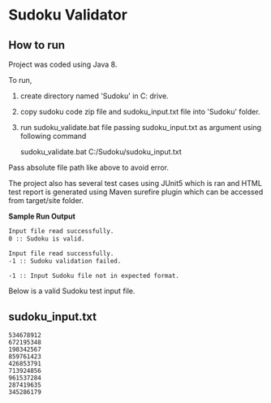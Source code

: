 # Sudoku Validator

## How to run

Project was coded using Java 8.

To run, 
1. create directory named 'Sudoku' in C: drive.
2. copy sudoku code zip file and sudoku_input.txt file into 'Sudoku' folder.
3. run sudoku_validate.bat file passing sudoku_input.txt as argument using following command 
 
    sudoku_validate.bat C:/Sudoku/sudoku_input.txt 

Pass absolute file path like above to avoid error.

The project also has several test cases using JUnit5 which is ran and HTML test report is generated using Maven surefire plugin which can be accessed from target/site folder.

__Sample Run Output__

```sh
Input file read successfully.
0 :: Sudoku is valid.

Input file read successfully.
-1 :: Sudoku validation failed.

-1 :: Input Sudoku file not in expected format.
```

Below is a valid Sudoku test input file.

## sudoku_input.txt

```pre
534678912
672195348
198342567
859761423
426853791
713924856
961537284
287419635
345286179
```

